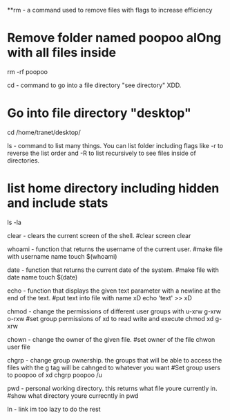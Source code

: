 
**rm - a command used to remove files with flags to increase efficiency
# Remove folder named poopoo alOng with all files inside
rm -rf poopoo

cd - command to go into a file directory "see directory" XDD.
# Go into file directory "desktop"
cd /home/tranet/desktop/

ls - command to list many things. You can list folder including flags like -r to reverse the list order and -R to list recursively to see files inside of directories.
# list home directory including hidden and include stats
ls -la

clear - clears the current screen of the shell.
#clear screen
clear

whoami - function that returns the username of the current user.
#make file with username name
touch $(whoami)

date - function that returns the current date of the system.
#make file with date name
touch $(date)

echo - function that displays the given text parameter with a newline at the end of the text.
#put text into file with name xD
echo 'text' >> xD

chmod - change the permissions of different user groups with u-xrw g-xrw o-rxw
#set group permissions of xd to read write and execute
chmod xd g-xrw

chown - change the owner of the given file.
#set owner of the file
chwon user file

chgrp - change group ownership. the groups that will be able to access the files with the g tag will be cahnged to whatever you want
#Set group users to poopoo of xd
chgrp poopoo /u

pwd - personal working directory. this returns what file youre currently in.
#show what directory youre currecntly in
pwd

ln - link 
im too lazy to do the rest
